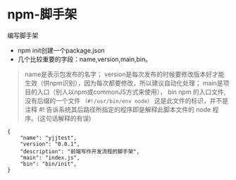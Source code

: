 # npm-脚手架
编写脚手架

* npm init创建一个package.json
* 几个比较重要的字段：name,version,main,bin。
> name是表示包发布的名字；
> version是每次发布的时候要修改版本好才能生效（供npm识别），因为每次都要修改，所以建议自动化处理；
> main是项目的入口（别人以npm或commonJS方式来使用），
> bin npm 的入口文件,没有后缀的一个文件 `（#!/usr/bin/env node）` 这是此文件的标识，并不是注释
> <span style="color:'red'"> #! 告诉系统其后路径所指定的程序即是解释此脚本文件的 node 程序。(这句话解释的有误)</span>
```
{
    "name": "yjjtest",
    "version": "0.0.1",
    "description": "前端写作开发流程的脚手架",
    "main": "index.js",
    "bin": "bin/init",
}

```
